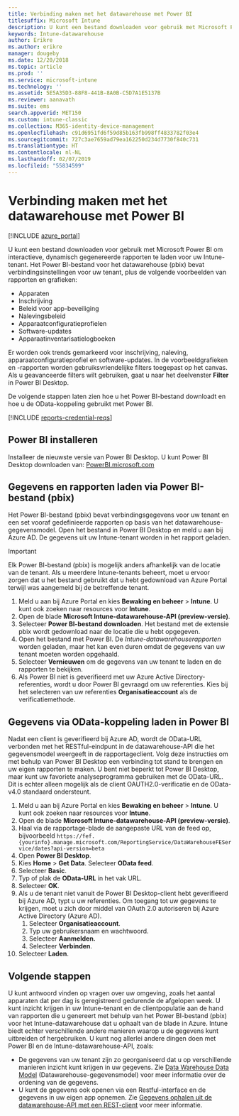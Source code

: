 ```yaml
---
title: Verbinding maken met het datawarehouse met Power BI
titlesuffix: Microsoft Intune
description: U kunt een bestand downloaden voor gebruik met Microsoft Power BI om interactieve, dynamisch gegenereerde rapporten te laden voor uw Microsoft Intune-tenant.
keywords: Intune-datawarehouse
author: Erikre
ms.author: erikre
manager: dougeby
ms.date: 12/20/2018
ms.topic: article
ms.prod: ''
ms.service: microsoft-intune
ms.technology: ''
ms.assetid: 5E5A35D3-88F8-441B-8A0B-C5D7A1E5137B
ms.reviewer: aanavath
ms.suite: ems
search.appverid: MET150
ms.custom: intune-classic
ms.collection: M365-identity-device-management
ms.openlocfilehash: c91d6951fd6f59d85b163fb998ff4833782f03e4
ms.sourcegitcommit: 727c3ae7659ad79ea162250d234d7730f840c731
ms.translationtype: HT
ms.contentlocale: nl-NL
ms.lasthandoff: 02/07/2019
ms.locfileid: "55834599"
---
```

# <a name="connect-to-the-data-warehouse-with-power-bi"></a>Verbinding maken met het datawarehouse met Power BI

[!INCLUDE [azure_portal](./includes/azure_portal.md)]

U kunt een bestand downloaden voor gebruik met Microsoft Power BI om interactieve, dynamisch gegenereerde rapporten te laden voor uw Intune-tenant. Het Power BI-bestand voor het datawarehouse (pbix) bevat verbindingsinstellingen voor uw tenant, plus de volgende voorbeelden van rapporten en grafieken:  

  -  Apparaten
  -  Inschrijving
  -  Beleid voor app-beveiliging
  -  Nalevingsbeleid
  -  Apparaatconfiguratieprofielen
  -  Software-updates
  -  Apparaatinventarisatielogboeken

Er worden ook trends gemarkeerd voor inschrijving, naleving, apparaatconfiguratieprofiel en software-updates. In de voorbeeldgrafieken en -rapporten worden gebruiksvriendelijke filters toegepast op het canvas. Als u geavanceerde filters wilt gebruiken, gaat u naar het deelvenster **Filter** in Power BI Desktop.

De volgende stappen laten zien hoe u het Power BI-bestand downloadt en hoe u de OData-koppeling gebruikt met Power BI.

[!INCLUDE [reports-credential-reqs](./includes/reports-credential-reqs.md)]

## <a name="install-power-bi"></a>Power BI installeren

Installeer de nieuwste versie van Power BI Desktop. U kunt Power BI Desktop downloaden van: [PowerBI.microsoft.com](https://powerbi.microsoft.com/desktop)

## <a name="load-the-data-and-reports-using-the-power-bi-file-pbix"></a>Gegevens en rapporten laden via Power BI-bestand (pbix)

Het Power BI-bestand (pbix) bevat verbindingsgegevens voor uw tenant en een set vooraf gedefinieerde rapporten op basis van het datawarehouse-gegevensmodel. Open het bestand in Power BI Desktop en meld u aan bij Azure AD. De gegevens uit uw Intune-tenant worden in het rapport geladen.

> [!Important]  
> Elk Power BI-bestand (pbix) is mogelijk anders afhankelijk van de locatie van de tenant. Als u meerdere Intune-tenants beheert, moet u ervoor zorgen dat u het bestand gebruikt dat u hebt gedownload van Azure Portal terwijl was aangemeld bij de betreffende tenant.  

1.  Meld u aan bij Azure Portal en kies **Bewaking en beheer** > **Intune**. U kunt ook zoeken naar resources voor **Intune**.  
2.  Open de blade **Microsoft Intune-datawarehouse-API (preview-versie)**.
3.  Selecteer **Power BI-bestand downloaden**. Het bestand met de extensie pbix wordt gedownload naar de locatie die u hebt opgegeven.
4.  Open het bestand met Power BI. De *Intune-datawarehouserapporten* worden geladen, maar het kan even duren omdat de gegevens van uw tenant moeten worden opgehaald.
5.  Selecteer **Vernieuwen** om de gegevens van uw tenant te laden en de rapporten te bekijken.
6.  Als Power BI niet is geverifieerd met uw Azure Active Directory-referenties, wordt u door Power BI gevraagd om uw referenties. Kies bij het selecteren van uw referenties **Organisatieaccount** als de verificatiemethode.

## <a name="load-the-data-in-power-bi-using-the-odata-link"></a>Gegevens via OData-koppeling laden in Power BI

Nadat een client is geverifieerd bij Azure AD, wordt de OData-URL verbonden met het RESTful-eindpunt in de datawarehouse-API die het gegevensmodel weergeeft in de rapportageclient. Volg deze instructies om met behulp van Power BI Desktop een verbinding tot stand te brengen en uw eigen rapporten te maken. U bent niet beperkt tot Power BI Desktop, maar kunt uw favoriete analyseprogramma gebruiken met de OData-URL. Dit is echter alleen mogelijk als de client OAUTH2.0-verificatie en de OData-v4.0 standaard ondersteunt.

1.  Meld u aan bij Azure Portal en kies **Bewaking en beheer** > **Intune**. U kunt ook zoeken naar resources voor **Intune**.  
2.  Open de blade **Microsoft Intune-datawarehouse-API (preview-versie)**.
3. Haal via de rapportage-blade de aangepaste URL van de feed op, bijvoorbeeld `https://fef.{yourinfo}.manage.microsoft.com/ReportingService/DataWarehouseFEService/dates?api-version=beta`
4. Open **Power BI Desktop**.
5. Kies **Home** > **Get Data**. Selecteer **OData feed**.
6. Selecteer **Basic**.
7. Typ of plak de **OData-URL** in het vak URL.
8. Selecteer **OK**.
9. Als u de tenant niet vanuit de Power BI Desktop-client hebt geverifieerd bij Azure AD, typt u uw referenties. Om toegang tot uw gegevens te krijgen, moet u zich door middel van OAuth 2.0 autoriseren bij Azure Active Directory (Azure AD).  
    1.  Selecteer **Organisatieaccount**.  
    2.  Typ uw gebruikersnaam en wachtwoord.  
    3.  Selecteer **Aanmelden.**  
    4.  Selecteer **Verbinden**.  
10. Selecteer **Laden**.

## <a name="next-steps"></a>Volgende stappen

U kunt antwoord vinden op vragen over uw omgeving, zoals het aantal apparaten dat per dag is geregistreerd gedurende de afgelopen week. U kunt inzicht krijgen in uw Intune-tenant en de clientpopulatie aan de hand van rapporten die u genereert met behulp van het Power BI-bestand (pbix) voor het Intune-datawarehouse dat u ophaalt van de blade in Azure. Intune biedt echter verschillende andere manieren waarop u de gegevens kunt uitbreiden of hergebruiken. U kunt nog allerlei andere dingen doen met Power BI en de Intune-datawarehouse-API, zoals:

<!-- -  You can use Power BI Desktop to create additional report types with your data. For example, you could create a custom chart representing the ratio of device manufactures in your enterprise. For more information about creating custom reports with Power BI and the Intune Data Warehouse, see `BLOG POST ON POWER BI`. -->
 -  De gegevens van uw tenant zijn zo georganiseerd dat u op verschillende manieren inzicht kunt krijgen in uw gegevens. Zie [Data Warehouse Data Model](reports-ref-data-model.md) (Datawarehouse-gegevensmodel) voor meer informatie over de ordening van de gegevens.
 -  U kunt de gegevens ook openen via een Restful-interface en de gegevens in uw eigen app opnemen. Zie [Gegevens ophalen uit de datawarehouse-API met een REST-client](reports-proc-data-rest.md) voor meer informatie.
